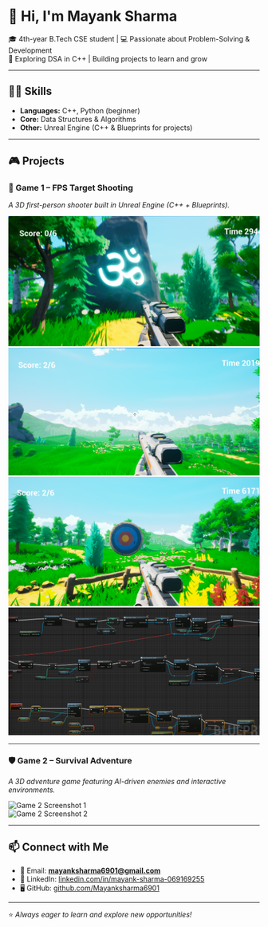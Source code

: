# 👋 Hi, I'm Mayank Sharma  

🎓 4th-year B.Tech CSE student | 💻 Passionate about Problem-Solving & Development  
🚀 Exploring DSA in C++ | Building projects to learn and grow  

---

## 🧑‍💻 Skills
- **Languages:** C++, Python (beginner)  
- **Core:** Data Structures & Algorithms  
- **Other:** Unreal Engine (C++ & Blueprints for projects)  

---

## 🎮 Projects  

### 🎯 Game 1 – FPS Target Shooting  
*A 3D first-person shooter built in Unreal Engine (C++ + Blueprints).*  

![Game 1 Screenshot 1](https://github.com/Mayanksharma6901/Mayanksharma6901/blob/main/assets/Screenshot_20240725_225537.png)  
![Game 1 Screenshot 2](https://github.com/Mayanksharma6901/Mayanksharma6901/blob/main/assets/Screenshot_20240725_230006.png)  
![Game 1 Screenshot 3](https://github.com/Mayanksharma6901/Mayanksharma6901/blob/main/assets/Screenshot_20240725_230226.png)
![Game 1 Screenshot 4](https://github.com/Mayanksharma6901/Mayanksharma6901/blob/main/assets/Screenshot_20240725_230713.png)

---

### 🛡️ Game 2 – Survival Adventure  
*A 3D adventure game featuring AI-driven enemies and interactive environments.*  

![Game 2 Screenshot 1](https://github.com/Mayanksharma6901/Mayanksharma6901/assets/PLACEHOLDER4)  
![Game 2 Screenshot 2](https://github.com/Mayanksharma6901/Mayanksharma6901/assets/PLACEHOLDER5)  

---

## 📫 Connect with Me  
- 📧 Email: **mayanksharma6901@gmail.com**  
- 💼 LinkedIn: [linkedin.com/in/mayank-sharma-069169255](https://www.linkedin.com/in/mayank-sharma-069169255)  
- 🖥️ GitHub: [github.com/Mayanksharma6901](https://github.com/Mayanksharma6901)  

---
⭐ *Always eager to learn and explore new opportunities!*  

